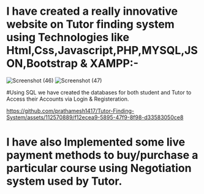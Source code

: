 # I have created a really innovative website on Tutor finding system using Technologies like Html,Css,Javascript,PHP,MYSQL,JSON,Bootstrap & XAMPP:-

![Screenshot (46)](https://github.com/prathamesh1417/Tutor-Finding-System/assets/112570889/812564cb-38ab-4a88-b7f2-8ab9e7f4eafc)
![Screenshot (47)](https://github.com/prathamesh1417/Tutor-Finding-System/assets/112570889/310fb3e2-bf6b-4d6f-9733-5bc59185dad4)

#Using SQL we have created the databases for both student and Tutor to Access their Accounts via Login & Registeration.

https://github.com/prathamesh1417/Tutor-Finding-System/assets/112570889/f12ecea9-5895-47f9-8f98-d33583050ce8

# I have also Implemented some live payment methods to buy/purchase a particular course using Negotiation system used by Tutor.

